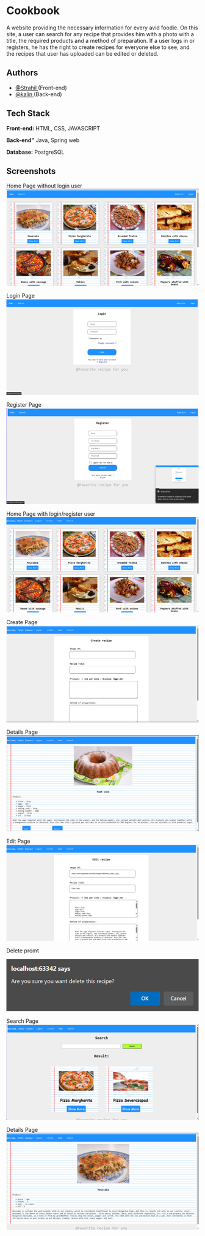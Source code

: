 
# Cookbook

A website providing the necessary information for every avid foodie. On this site, a user can search for any recipe that provides him with a photo with a title, the required products and a method of preparation. If a user logs in or registers, he has the right to create recipes for everyone else to see, and the recipes that user has uploaded can be edited or deleted.
## Authors

- [@Strahil ](https://github.com/Strahil731) (Front-end)
- [@kalin ](https://github.com/kalin73) (Back-end)


## Tech Stack

**Front-end:** HTML, CSS, JAVASCRIPT

**Back-end"** Java, Spring web

**Database:** PostgreSQL


## Screenshots

Home Page without login user
![HomePage](https://github.com/Strahil731/CookBook/blob/main/Screenshot/Screenshot%202024-04-04%20222822.png?raw=true)

Login Page
![LoginPage](https://github.com/Strahil731/CookBook/blob/main/Screenshot/Screenshot%202024-04-04%20222944.png?raw=true)

Register Page
![RegisterPage](https://github.com/Strahil731/CookBook/blob/main/Screenshot/Screenshot%202024-04-04%20222950.png?raw=true)

Home Page with login/register user
![HomePage](https://github.com/Strahil731/CookBook/blob/main/Screenshot/Screenshot%202024-04-04%20223010.png?raw=true)

Create Page
![CreatePage](https://github.com/Strahil731/CookBook/blob/main/Screenshot/Screenshot%202024-04-04%20223027.png?raw=true)

Details Page
![DetailsPage](https://github.com/Strahil731/CookBook/blob/main/Screenshot/Screenshot%202024-04-04%20223041.png?raw=true)

Edit Page
![EditPage](https://github.com/Strahil731/CookBook/blob/main/Screenshot/Screenshot%202024-04-04%20223050.png?raw=true)

Delete promt

![DeletePromt](https://github.com/Strahil731/CookBook/blob/main/Screenshot/Screenshot%202024-04-04%20223105.png?raw=true)

Search Page 
![SearchPage](https://github.com/Strahil731/CookBook/blob/main/Screenshot/Screenshot%202024-04-04%20223117.png?raw=true)

Details Page
![DetailsPage](https://github.com/Strahil731/CookBook/blob/main/Screenshot/Screenshot%202024-04-04%20223126.png?raw=true)
